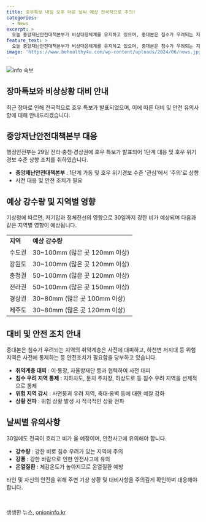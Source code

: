 ```yaml
---
title: 호우특보 내일 오후 더운 날씨 예상 전국적으로 주의!
categories:
  - News
excerpt: >
  오늘 중앙재난안전대책본부가 비상대응체계를 유지하고 있으며, 중대본은 침수가 우려되는 지역의 취약계층에게 사전 대피를 권고하고 있다. 강한 비와 강풍으로 인한 안전사고에 유의해야 하며, TV, 라디오, 모바일 앱 등을 통해 실시간 기상 상황을 확인하고 산지, 계곡, 하천변 등 위험지역 방문을 자제해야 한다. 미세먼지 농도는 전 권역에서 ‘좋음’ 수준을 보일 것으로 예상된다. 전체 요약: 비상대응체계 유지, 침수 우려 지역 대피 권고, 강한 비와 강풍에 대한 경고, 위험지역 방문 자제, 미세먼지는 ‘좋음’ 수준.
feature_text: >
  오늘 중앙재난안전대책본부가 비상대응체계를 유지하고 있으며, 중대본은 침수가 우려되는 지역의 취약계층에게 사전 대피를 권고하고 있다. 강한 비와 강풍으로 인한 안전사고에 유의해야 하며, TV, 라디오, 모바일 앱 등을 통해 실시간 기상 상황을 확인하고 산지, 계곡, 하천변 등 위험지역 방문을 자제해야 한다. 미세먼지 농도는 전 권역에서 ‘좋음’ 수준을 보일 것으로 예상된다. 전체 요약: 비상대응체계 유지, 침수 우려 지역 대피 권고, 강한 비와 강풍에 대한 경고, 위험지역 방문 자제, 미세먼지는 ‘좋음’ 수준.
image: 'https://www.behealthy4u.com/wp-content/uploads/2024/06/news.jpg'
---
```


<p><img src="https://www.behealthy4u.com/wp-content/uploads/2024/06/news.jpg" alt="info 속보" /></p>

<h2 data-ke-size="size26">장마특보와 비상상황 대비 안내</h2>

<p data-ke-size="size16">최근 장마로 인해 전국적으로 호우 특보가 발표되었으며, 이에 따른 대비 및 안전 유의사항에 대해 안내드리겠습니다.</p>

<h2 data-ke-size="size23">중앙재난안전대책본부 대응</h2>

<p data-ke-size="size16">행정안전부는 29일 전라·충청·경상권에 호우 특보가 발표되어 1단계 대응 및 호우 위기경보 수준 상향 조치를 취하였습니다.</p>

<ul>
<li><b>중앙재난안전대책본부</b> : 1단계 가동 및 호우 위기경보 수준 '관심'에서 '주의'로 상향</li>
<li>사전 대응 및 안전 조치가 필요</li>
</ul>

<h2 data-ke-size="size23">예상 강수량 및 지역별 영향</h2>

<p data-ke-size="size16">기상청에 따르면, 저기압과 정체전선의 영향으로 30일까지 강한 비가 예상되며 다음과 같은 지역별 영향이 예상됩니다.</p>

<table>
<tr>
<td><b>지역</b></td>
<td><b>예상 강수량</b></td>
</tr>
<tr>
<td>수도권</td>
<td>30~100mm (많은 곳 120mm 이상)</td>
</tr>
<tr>
<td>강원도</td>
<td>30~100mm (많은 곳 120mm 이상)</td>
</tr>
<tr>
<td>충청권</td>
<td>50~100mm (많은 곳 120mm 이상)</td>
</tr>
<tr>
<td>전라권</td>
<td>50~100mm (많은 곳 150mm 이상)</td>
</tr>
<tr>
<td>경상권</td>
<td>30~80mm (많은 곳 100mm 이상)</td>
</tr>
<tr>
<td>제주도</td>
<td>30~80mm (많은 곳 120mm 이상)</td>
</tr>
</table>

<h2 data-ke-size="size23">대비 및 안전 조치 안내</h2>

<p data-ke-size="size16">중대본은 침수가 우려되는 지역의 취약계층은 사전에 대피하고, 하천변 저지대 등 위험지역은 사전에 통제하는 등 안전조치가 필요함을 당부하고 있습니다.</p>

<ul>
<li><b>취약계층 대피</b> : 이·통장, 자율방재단 등과 협력하여 사전 대피</li>
<li><b>침수 우려 지역 통제</b> : 지하차도, 둔치 주차장, 하상도로 등 침수 우려 지역을 선제적으로 통제</li>
<li><b>위험 지역 감시</b> : 사면붕괴 우려 지역, 축대·옹벽 등에 대한 예찰 강화</li>
<li><b>상황 전파</b> : 위험 상황 발생 시 적극적인 상황 전파</li>
</ul>

<h2 data-ke-size="size23">날씨별 유의사항</h2>

<p data-ke-size="size16">30일에도 전국이 흐리고 비가 올 예정이며, 안전사고에 유의해야 합니다.</p>

<ul>
<li><b>강수량</b> : 강한 비로 침수 우려가 있는 지역에 주의</li>
<li><b>강풍</b> : 강한 바람으로 인한 안전사고에 유의</li>
<li><b>온열질환</b> : 체감온도가 높아지므로 온열질환 예방</li>
</ul>

<p data-ke-size="size16">타인 및 자신의 안전을 위해 주변 기상 상황 및 대비사항을 주의깊게 확인하며 대응해야 합니다.</p>

<p data-ke-size="size16">&nbsp;</p>
생생한 뉴스, <a href="https://onioninfo.kr" rel="dofollow">onioninfo.kr</a>


